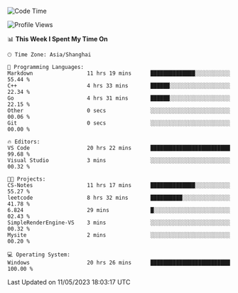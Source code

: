<!--START_SECTION:waka-->
![Code Time](http://img.shields.io/badge/Code%20Time-921%20hrs%206%20mins-blue)

![Profile Views](http://img.shields.io/badge/Profile%20Views-0-blue)

📊 **This Week I Spent My Time On** 

```text
🕑︎ Time Zone: Asia/Shanghai

💬 Programming Languages: 
Markdown                 11 hrs 19 mins      ██████████████░░░░░░░░░░░   55.44 % 
C++                      4 hrs 33 mins       ██████░░░░░░░░░░░░░░░░░░░   22.34 % 
Go                       4 hrs 31 mins       ██████░░░░░░░░░░░░░░░░░░░   22.15 % 
Other                    0 secs              ░░░░░░░░░░░░░░░░░░░░░░░░░   00.06 % 
Git                      0 secs              ░░░░░░░░░░░░░░░░░░░░░░░░░   00.00 % 

🔥 Editors: 
VS Code                  20 hrs 22 mins      █████████████████████████   99.68 % 
Visual Studio            3 mins              ░░░░░░░░░░░░░░░░░░░░░░░░░   00.32 % 

🐱‍💻 Projects: 
CS-Notes                 11 hrs 17 mins      ██████████████░░░░░░░░░░░   55.27 % 
leetcode                 8 hrs 32 mins       ██████████░░░░░░░░░░░░░░░   41.78 % 
6.824                    29 mins             █░░░░░░░░░░░░░░░░░░░░░░░░   02.43 % 
SimpleRenderEngine-VS    3 mins              ░░░░░░░░░░░░░░░░░░░░░░░░░   00.32 % 
Mysite                   2 mins              ░░░░░░░░░░░░░░░░░░░░░░░░░   00.20 % 

💻 Operating System: 
Windows                  20 hrs 26 mins      █████████████████████████   100.00 % 
```


 Last Updated on 11/05/2023 18:03:17 UTC
<!--END_SECTION:waka-->